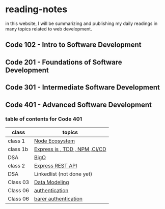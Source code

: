 # reading-notes

in this website, I will be summarizing and publishing my daily readings in many topics related to web development.

## Code 102 - Intro to Software Development

## Code 201 - Foundations of Software Development

## Code 301 - Intermediate Software Development

## Code 401 - Advanced Software Development

### table of contents for Code 401

| class    | topics                                                    |
| -------- | --------------------------------------------------------- |
| class 1  | [Node Ecosystem](./class-1/NodeEcosystem.md)              |
| class 1b | [Express js , TDD , NPM ,CI/CD](./class-1b/TDD-CICD.md)   |
| DSA      | [BigO](./DSA/BigO/BigO.md)                                |
| class 2  | [Express REST API](./class-2/REST-API.md)                 |
| DSA      | Linkedlist (not done yet)                                 |
| Class 03 | [Data Modeling](./class-3/Data-Modeling.md)               |
| Class 06 | [authentication](./class-6/Authentication.md)             |
| Class 06 | [barer authentication](./class-7/barer-authentication.md) |

